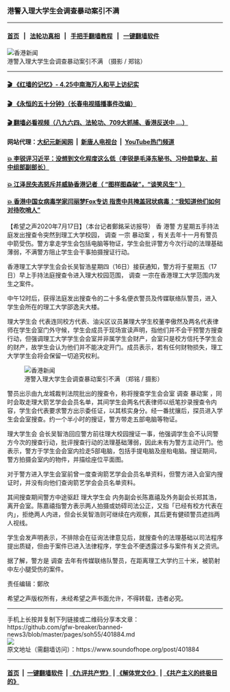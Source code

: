 ### 港警入理大学生会调查暴动案引不满
------------------------

#### [首页](https://github.com/gfw-breaker/banned-news3/blob/master/README.md) &nbsp;&nbsp;|&nbsp;&nbsp; [法轮功真相](https://github.com/begood0513/basic/blob/master/README.md)  &nbsp;&nbsp;|&nbsp;&nbsp; [手把手翻墙教程](https://github.com/gfw-breaker/guides/wiki)  &nbsp;&nbsp;|&nbsp;&nbsp; [一键翻墙软件](https://github.com/gfw-breaker/nogfw/blob/master/README.md)  



<div><img alt="香港新闻" src="https://img.soundofhope.org/2020-07/20200717-press2-1594989578669.jpg"/>
<br/><figcaption class="caption">
 港警入理大学生会调查暴动案引不满   （摄影 / 郑铭）
</figcaption></div><hr/>

#### [ 🎬  《红墙的记忆》- 4.25中南海万人和平上访纪实](http://141.164.39.94:10000/videos/legend/425.html)

#### [ 🎬  《永恒的五十分钟》（长春电视插播事件改编） ](http://141.164.39.94:10000/videos/news/ComingForYou-2.html)

#### [ 🎬  翻墙必看视频（八九六四、法轮功、709大抓捕、香港反送中 ...）](https://github.com/gfw-breaker/links/blob/master/banned.md)

#### 网站代理：[大纪元新闻网](http://167.172.10.89:10080/gb/) &nbsp;|&nbsp; [新唐人电视台](http://167.172.10.89:8808/gb/) &nbsp;|&nbsp; [YouTube热门频道](http://158.247.203.241/youtube.html)

#### [ 💥 李锐评习近平：没想到文化程度这么低（李锐是毛泽东秘书、习仲勋挚友、前中组部副部长）](http://141.164.39.94:10000/videos/res/Communist/lirui-xi.html)

#### [ 💥 江泽民失态怒斥并威胁香港记者（ “图样图森破”，“谈笑风生” ）](http://141.164.39.94:10000/videos/res/realjzm/naive.html)

#### [ 💥 香港中国女病毒学家闫丽梦Fox专访 指责中共掩盖冠状病毒：“我知道他们如何对待吹哨人”](http://141.164.39.94:10000/videos/corona/yan.html)

<div><div class="Content__Wrapper sc-1bvya0-0 grZQxZ">
 <p class="meta-top">
  <span class="meta">
   【希望之声2020年7月17日】（本台记者鄭銘采访报导）
  </span>
  香
  <ok href="/term/1985">
   港警
  </ok>
  方星期五手持法庭发出搜查令突然到理工大学校园，
  <ok href="/term/10199">
   调查
  </ok>
  一宗
  <ok href="/term/327892">
   暴动案
  </ok>
  ，有关去年十一月有警员中箭受伤。警方拿走学生会包括电脑等物证，学生会批评警方今次行动的法理基础薄弱，不满警方阻止学生会干事拍摄搜证行动。
 </p>
 <p>
  香港理工大学学生会会长吴智浩星期四（16日）接获通知，警方将于星期五（17日）早上手持法庭搜查令进入理大校园范围，
  <ok href="/term/10199">
   调查
  </ok>
  一宗在香港理工大学范围内发生之案件。
 </p>
 <p>
  中午12时后，获得法庭发出搜查令的二十多名便衣警员及传媒联络队警员，进入学生会所在的理工大学邵逸夫大楼。
 </p>
 <p>
  <ok href="/term/327889">
   理大学生会
  </ok>
  代表连同校方代表、油尖区议员兼理大学生校董李傲然及两名代表律师在学生会室门外守候，学生会成员于现场宣读声明，指他们并不会干预警方搜查行动，但强调理工大学学生会会室并非属学生会财产，会室只是校方信托予学生会的财产，故学生会认为他们并不能决定开门。成员表示，若有任何财物损失，理工大学学生会将会保留一切追究权利。
 </p>
 <figure class="OImage__StyledFigure-sc-1lfley0-0 hHSfVg">
  <img alt="香港新闻" src="https://img.soundofhope.org/2020-07/20200717-press1-1-1594989770008.jpg"/>
  <br/><figcaption>
   港警入理大学生会调查暴动案引不满  （郑铭 / 摄影）
  </figcaption>
 </figure>
 <p>
  警员出示由九龙城裁判法院批出的搜查令，称将搜查学生会会室
  <ok href="/term/10199">
   调查
  </ok>
  <ok href="/term/327892">
   暴动案
  </ok>
  ，同时会取走理大箭艺学会会员名单，其间学生会两名代表律师以纸笔抄录搜查令内容，学生会代表要求警方出示委任证，以其核实身分。经一番扰攘后，探员进入学生会会室搜查。约一个半小时的搜证，警方带走五部电脑等物证。
 </p>
 <div class="AD_Embed__Wrap-sc-1xslmin-0 igMuqX module desktop">
  <div>
  </div>
 </div>
 <p>
  <ok href="/term/327889">
   理大学生会
  </ok>
  会长吴智浩回应警方前往理大校园搜证一事，他强调学生会不认同警方今次的搜查行动，批评搜查行动的法理基础薄弱，因此未有为警方主动开门。他表示，警方于学生会会室内捡走5部电脑，包括手提电脑及座枱电脑。搜证期间，警方拍摄会室内的物件，并描绘座位平面图。
 </p>
 <p>
  对于警方进入学生会室前曾一度查询箭艺学会会员名单资料，但警方进入会室内搜证时，并没有向他们查询箭艺学会会员名单资料。
 </p>
 <p>
  其间搜查期间警方中途驱赶
  <ok href="/term/327889">
   理大学生会
  </ok>
  内务副会长陈嘉禧及外务副会长郑其浩，离开会室。陈嘉禧指警方表示两人拍摄或妨碍司法公正，又指「已经有校方代表在内」，拒绝两人内进，但会长吴智浩则可继续在内观察，其后更有健硕警员遮挡两人视线。
 </p>
 <p>
  学生会发声明表示，不排除会在征询法律意见后，就搜查令的法理基础以司法程序提出质疑，但由于案件已进入法律程序，学生会不便透露过多与案件有关之资讯。
 </p>
 <p>
  据了解，警方是
  <ok href="/term/10199">
   调查
  </ok>
  去年有传媒联络队警员，在距离理工大学约三十米，被箭射中左小腿受伤的案件。
 </p>
 <p class="meta-btm">
  责任编辑：鄭欣
 </p>
 <p class="meta-btm">
  希望之声版权所有，未经希望之声书面允许，不得转载，违者必究。
 </p>
</div>
</div>
<hr/>
手机上长按并复制下列链接或二维码分享本文章：<br/>
https://github.com/gfw-breaker/banned-news3/blob/master/pages/soh55/401884.md <br/>
<a href='https://github.com/gfw-breaker/banned-news3/blob/master/pages/soh55/401884.md'><img src='https://github.com/gfw-breaker/banned-news3/blob/master/pages/soh55/401884.md.png'/></a> <br/>
原文地址（需翻墙访问）：https://www.soundofhope.org/post/401884


------------------------
#### [首页](https://github.com/gfw-breaker/banned-news3/blob/master/README.md) &nbsp;|&nbsp; [一键翻墙软件](https://github.com/gfw-breaker/nogfw/blob/master/README.md) &nbsp;| [《九评共产党》](https://github.com/gfw-breaker/9ping.md/blob/master/README.md#九评之一评共产党是什么) | [《解体党文化》](https://github.com/gfw-breaker/jtdwh.md/blob/master/README.md) | [《共产主义的终极目的》](https://github.com/gfw-breaker/gczydzjmd.md/blob/master/README.md)


<img src='http://gfw-breaker.win/banned-news3/pages/soh55/401884.md' width='0px' height='0px'/>
